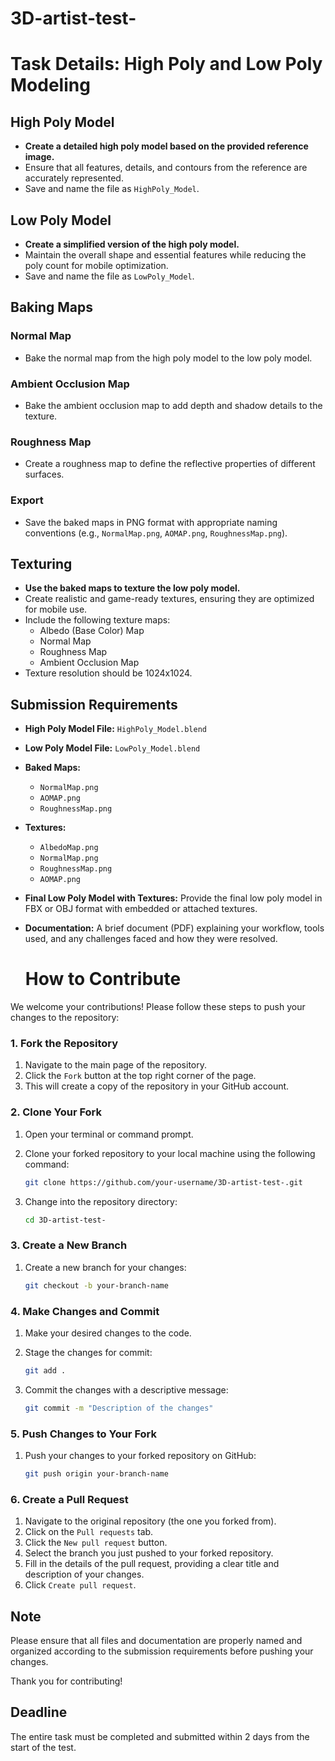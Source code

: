 # 3D-artist-test-

# Task Details: High Poly and Low Poly Modeling

## High Poly Model
- **Create a detailed high poly model based on the provided reference image.**
- Ensure that all features, details, and contours from the reference are accurately represented.
- Save and name the file as `HighPoly_Model`.

## Low Poly Model
- **Create a simplified version of the high poly model.**
- Maintain the overall shape and essential features while reducing the poly count for mobile optimization.
- Save and name the file as `LowPoly_Model`.

## Baking Maps
### Normal Map
- Bake the normal map from the high poly model to the low poly model.

### Ambient Occlusion Map
- Bake the ambient occlusion map to add depth and shadow details to the texture.

### Roughness Map
- Create a roughness map to define the reflective properties of different surfaces.

### Export
- Save the baked maps in PNG format with appropriate naming conventions (e.g., `NormalMap.png`, `AOMAP.png`, `RoughnessMap.png`).

## Texturing
- **Use the baked maps to texture the low poly model.**
- Create realistic and game-ready textures, ensuring they are optimized for mobile use.
- Include the following texture maps:
  - Albedo (Base Color) Map
  - Normal Map
  - Roughness Map
  - Ambient Occlusion Map
- Texture resolution should be 1024x1024.

## Submission Requirements
- **High Poly Model File:** `HighPoly_Model.blend`
- **Low Poly Model File:** `LowPoly_Model.blend`
- **Baked Maps:**
  - `NormalMap.png`
  - `AOMAP.png`
  - `RoughnessMap.png`
- **Textures:**
  - `AlbedoMap.png`
  - `NormalMap.png`
  - `RoughnessMap.png`
  - `AOMAP.png`
- **Final Low Poly Model with Textures:** Provide the final low poly model in FBX or OBJ format with embedded or attached textures.
- **Documentation:** A brief document (PDF) explaining your workflow, tools used, and any challenges faced and how they were resolved.

  # How to Contribute

We welcome your contributions! Please follow these steps to push your changes to the repository:

### 1. Fork the Repository

1. Navigate to the main page of the repository.
2. Click the `Fork` button at the top right corner of the page.
3. This will create a copy of the repository in your GitHub account.

### 2. Clone Your Fork

1. Open your terminal or command prompt.
2. Clone your forked repository to your local machine using the following command:

    ```bash
    git clone https://github.com/your-username/3D-artist-test-.git
    ```

3. Change into the repository directory:

    ```bash
    cd 3D-artist-test-
    ```

### 3. Create a New Branch

1. Create a new branch for your changes:

    ```bash
    git checkout -b your-branch-name
    ```

### 4. Make Changes and Commit

1. Make your desired changes to the code.
2. Stage the changes for commit:

    ```bash
    git add .
    ```

3. Commit the changes with a descriptive message:

    ```bash
    git commit -m "Description of the changes"
    ```

### 5. Push Changes to Your Fork

1. Push your changes to your forked repository on GitHub:

    ```bash
    git push origin your-branch-name
    ```

### 6. Create a Pull Request

1. Navigate to the original repository (the one you forked from).
2. Click on the `Pull requests` tab.
3. Click the `New pull request` button.
4. Select the branch you just pushed to your forked repository.
5. Fill in the details of the pull request, providing a clear title and description of your changes.
6. Click `Create pull request`.

## Note

Please ensure that all files and documentation are properly named and organized according to the submission requirements before pushing your changes.

Thank you for contributing!

## Deadline
The entire task must be completed and submitted within 2 days from the start of the test.

